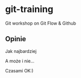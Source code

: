 # git-training
Git workshop on Git Flow &amp; Github
## Opinie

Jak najbardziej

A może i nie...

Czasami OK:)

